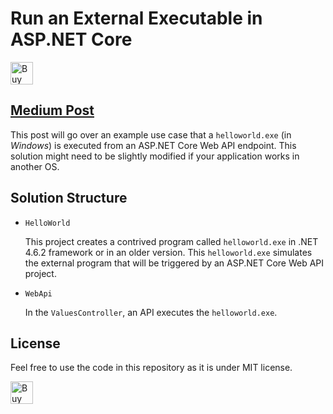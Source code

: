 # Run an External Executable in ASP.NET Core

<a href='https://ko-fi.com/changhuixu' target='_blank'><img height='36' style='border:0px;height:36px;' src='https://cdn.ko-fi.com/cdn/kofi3.png?v=2' border='0' alt='Buy Me a Coffee at ko-fi.com' /></a>

## [Medium Post](https://codeburst.io/run-an-external-executable-in-asp-net-core-5c2f8b6cacd9)

This post will go over an example use case that a `helloworld.exe` (in _Windows_) is executed from an ASP.NET Core Web API endpoint. This solution might need to be slightly modified if your application works in another OS.

## Solution Structure

- `HelloWorld`

  This project creates a contrived program called `helloworld.exe` in .NET 4.6.2 framework or in an older version. This `helloworld.exe` simulates the external program that will be triggered by an ASP.NET Core Web API project.

- `WebApi`

  In the `ValuesController`, an API executes the `helloworld.exe`.

## License

Feel free to use the code in this repository as it is under MIT license.

<a href='https://ko-fi.com/changhuixu' target='_blank'><img height='36' style='border:0px;height:36px;' src='https://cdn.ko-fi.com/cdn/kofi3.png?v=2' border='0' alt='Buy Me a Coffee at ko-fi.com' /></a>

